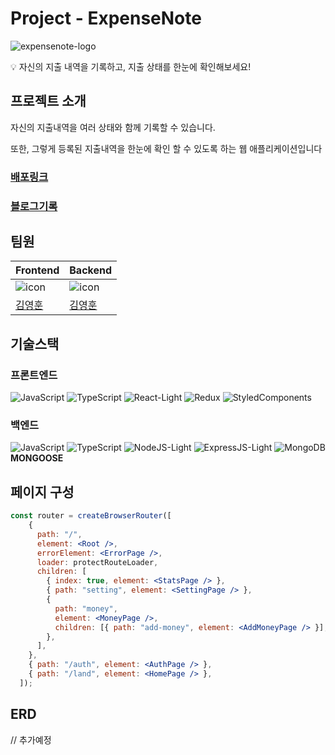 # Project - ExpenseNote

![expensenote-logo](https://github.com/joseph0926/project_02-MoneyNote/assets/100750188/1eaa3104-1b77-4d2b-9328-6a229345beb7)


<aside>
💡 자신의 지출 내역을 기록하고, 지출 상태를 한눈에 확인해보세요!

</aside>

## 프로젝트 소개

자신의 지출내역을 여러 상태와 함께 기록할 수 있습니다.

또한, 그렇게 등록된 지출내역을 한눈에 확인 할 수 있도록 하는 웹 애플리케이션입니다

### [배포링크](https://project02expensenote-deploy-production.up.railway.app/land)
### [블로그기록](https://joseph0926.tistory.com/65)

## 팀원

| Frontend | Backend |
| --- | --- |
| ![icon](https://github.com/joseph0926/project_02-MoneyNote/assets/100750188/212deebf-579d-409e-83b3-ead4e4ef7a90) | ![icon](https://github.com/joseph0926/project_02-MoneyNote/assets/100750188/212deebf-579d-409e-83b3-ead4e4ef7a90) |
| [김영훈](https://github.com/joseph0926) | [김영훈](https://github.com/joseph0926) |



## 기술스택

### 프론트엔드

![JavaScript](https://github.com/joseph0926/project_02-MoneyNote/assets/100750188/ecf464a9-d8d5-48d6-851a-5e6779e75406)
![TypeScript](https://github.com/joseph0926/project_02-MoneyNote/assets/100750188/ae2f8f9d-d0e6-40ef-ac53-368897b2b9df)
![React-Light](https://github.com/joseph0926/project_02-MoneyNote/assets/100750188/561b4f23-f166-4c8e-b80d-e78dc612f046)
![Redux](https://github.com/joseph0926/project_02-MoneyNote/assets/100750188/369d8521-6024-4124-a88b-4c046e52ed0a)
![StyledComponents](https://github.com/joseph0926/project_02-MoneyNote/assets/100750188/beaa9342-0414-4b62-9710-d4d180a234a6)


### 백엔드

![JavaScript](https://github.com/joseph0926/project_02-MoneyNote/assets/100750188/ecf464a9-d8d5-48d6-851a-5e6779e75406)
![TypeScript](https://github.com/joseph0926/project_02-MoneyNote/assets/100750188/ae2f8f9d-d0e6-40ef-ac53-368897b2b9df)
![NodeJS-Light](https://github.com/joseph0926/project_02-MoneyNote/assets/100750188/bf415407-c37c-4c95-8015-5377ba6cb26c)
![ExpressJS-Light](https://github.com/joseph0926/project_02-MoneyNote/assets/100750188/7784aedd-7c94-4b83-a40b-88dc4be07514)
![MongoDB](https://github.com/joseph0926/project_02-MoneyNote/assets/100750188/e511053d-988e-491e-a4aa-c50899ff1ce2)
<b>MONGOOSE</b>


## 페이지 구성

```jsx
const router = createBrowserRouter([
    {
      path: "/",
      element: <Root />,
      errorElement: <ErrorPage />,
      loader: protectRouteLoader,
      children: [
        { index: true, element: <StatsPage /> },
        { path: "setting", element: <SettingPage /> },
        {
          path: "money",
          element: <MoneyPage />,
          children: [{ path: "add-money", element: <AddMoneyPage /> }],
        },
      ],
    },
    { path: "/auth", element: <AuthPage /> },
    { path: "/land", element: <HomePage /> },
  ]);
```

## ERD

// 추가예정
